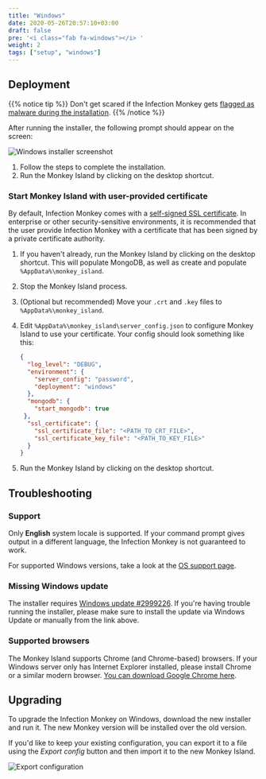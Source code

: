 ```yaml
---
title: "Windows"
date: 2020-05-26T20:57:10+03:00
draft: false
pre: '<i class="fab fa-windows"></i> '
weight: 2
tags: ["setup", "windows"]
---
```


## Deployment

{{% notice tip %}}
Don't get scared if the Infection Monkey gets [flagged as malware during the installation](/faq/#is-the-infection-monkey-a-malwarevirus).
{{% /notice %}}

After running the installer, the following prompt should appear on the screen:

![Windows installer screenshot](../../images/setup/windows/installer-screenshot-1.png "Windows installer screenshot")

1. Follow the steps to complete the installation.
1. Run the Monkey Island by clicking on the desktop shortcut.

### Start Monkey Island with user-provided certificate

By default, Infection Monkey comes with a [self-signed SSL certificate](https://aboutssl.org/what-is-self-sign-certificate/). In
enterprise or other security-sensitive environments, it is recommended that the
user provide Infection Monkey with a certificate that has been signed by a
private certificate authority.

1. If you haven't already, run the Monkey Island by clicking on the desktop
   shortcut. This will populate MongoDB, as well as create and populate
   `%AppData%\monkey_island`.
1. Stop the Monkey Island process.
1. (Optional but recommended) Move your `.crt` and `.key` files to `%AppData%\monkey_island`.
1. Edit `%AppData%\monkey_island\server_config.json` to configure Monkey Island
   to use your certificate. Your config should look something like this:

    ```json {linenos=inline,hl_lines=["11-14"]}
    {
      "log_level": "DEBUG",
      "environment": {
        "server_config": "password",
        "deployment": "windows"
      },
      "mongodb": {
        "start_mongodb": true
     },
      "ssl_certificate": {
        "ssl_certificate_file": "<PATH_TO_CRT_FILE>",
        "ssl_certificate_key_file": "<PATH_TO_KEY_FILE>"
      }
    }
    ```
1. Run the Monkey Island by clicking on the desktop shortcut.

## Troubleshooting

### Support

Only **English** system locale is supported. If your command prompt gives output in a different
language, the Infection Monkey is not guaranteed to work.

For supported Windows versions, take a look at the [OS support page](../../reference/operating_systems_support).

### Missing Windows update

The installer requires [Windows update #2999226](https://support.microsoft.com/en-us/help/2999226/update-for-universal-c-runtime-in-windows).
If you're having trouble running the installer, please make sure to install the
update via Windows Update or manually from the link above.

### Supported browsers

The Monkey Island supports Chrome (and Chrome-based) browsers. If your Windows
server only has Internet Explorer installed, please install Chrome or a similar
modern browser. [You can download Google Chrome
here](https://www.google.com/chrome/).

## Upgrading

To upgrade the Infection Monkey on Windows, download the new installer and run
it. The new Monkey version will be installed over the old version.

If you'd like to keep your existing configuration, you can export it to a file
using the *Export config* button and then import it to the new Monkey Island.

![Export configuration](../../images/setup/export-configuration.png "Export configuration")
